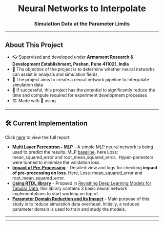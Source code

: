<h1 align="center">Neural Networks to Interpolate</h1>
<h3 align="center">Simulation Data at the Parameter Limits</h3>

---
## About This Project
- 👓 Supervised and developed under **Armament Research & Development Establishment, Pashan, Pune 411021, India**
- 🔭 The objective of the project is to determine whether neural networks can assist in analysis and simulation fields
- 🔮 The project aims to create a neural network pipeline to interpolate simulation data
- 🌱 If successful, this project has the potential to significantly reduce the time and compute required for experiment development processes
- 🏗️ Made with 💖 using <img height="16" width="16" src="https://cdn.simpleicons.org/pytorch" style="vertical-align: bottom;"/>

---

## 🛠 Current Implementation

Click [here](https://drive.google.com/file/d/1BHDMZEZtfBrlbOZQ3eBgxldSINg1pQ0v/view?usp=share_link) to view the full report

- **[Multi Layer Perceptron - MLP](LINK)** - A simple MLP neural network is being used to predict the results. MLP [baseline](https://wandb.ai/wrongcolor/HVIS_Baseline?workspace=user-wrongcolor), here Loss: mean_squared_error and root_mean_squared_error.. Hyper-parmeters were tunned to minimize the validation loss.
- **[Impact of Pre-Processing](https://wandb.ai/wrongcolor/HVIS_PreProcessingCheck?workspace=user-wrongcolor)** - Detailed view and logs for checking **impact of pre-processing on loss**. Here, Loss: mean_squared_error and root_mean_squared_error.
- **[Using RTDL library](https://github.com/Yura52/rtdl)** - Propsed in [Revisiting Deep Learning Models for Tabular Data](https://arxiv.org/abs/2106.11959), this library contains 3 basic neural network implementations to start working on top of.
- **[Parameter Domain Reduction and its Imapct](https://wandb.ai/wrongcolor/param_domain?workspace=user-wrongcolor)** - Main purpose of this study is to reduce simulation data overhead. Initially, a reduced parameter domain is used to train and study the models.

<!-- ## 📊 Stats -->

---

<!-- ## 💪 To - Do -->

<!-- - [ ] to do here -->
---